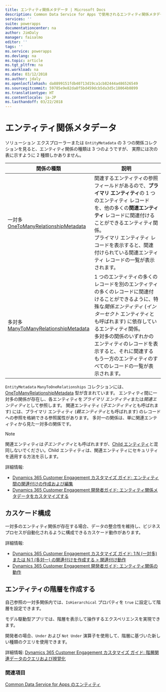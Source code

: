 ```yaml
---
title: エンティティ関係メタデータ | Microsoft Docs
description: Common Data Service for Apps で使用されるエンティティ関係メタデータについて説明します。
services: ''
suite: powerapps
documentationcenter: na
author: JimDaly
manager: faisalmo
editor: ''
tags: ''
ms.service: powerapps
ms.devlang: na
ms.topic: article
ms.tgt_pltfrm: na
ms.workload: na
ms.date: 03/12/2018
ms.author: jdaly
ms.openlocfilehash: da8899151fdb40713d19ca1cb82444a486526549
ms.sourcegitcommit: 59785e9e82da8f5bd459dcb5da3d5c18064b0899
ms.translationtype: HT
ms.contentlocale: ja-JP
ms.lasthandoff: 03/22/2018
---
```

# <a name="entity-relationship-metadata"></a>エンティティ関係メタデータ

ソリューション エクスプローラーまたは `EntityMetadata` の 3 つの関係コレクションを見ると、エンティティ関係の種類は 3 つのようですが、 実際には次の表に示すように 2 種類しかありません。

|関係の種類|説明|
|--|--|
|一対多<br />[OneToManyRelationshipMetadata](/dotnet/api/microsoft.xrm.sdk.metadata.onetomanyrelationshipmetadata)|関連するエンティティの参照フィールドがあるので、**プライマリ エンティティ**の 1 つのエンティティ レコードを、他の多くの**関連エンティティ** レコードに関連付けることができるエンティティ関係。<br />プライマリ エンティティ レコードを表示すると、関連付けられている関連エンティティ レコードの一覧が表示されます。|
|多対多<br />[ManyToManyRelationshipMetadata](/dotnet/api/microsoft.xrm.sdk.metadata.manytomanyrelationshipmetadata)|1 つのエンティティの多くのレコードを別のエンティティの多くのレコードに関連付けることができるように、特殊な*関係エンティティ* (*インターセクト* エンティティとも呼ばれます) に依存しているエンティティ関係。<br />多対多の関係のいずれかのエンティティのレコードを表示すると、それに関連するもう一方のエンティティのすべてのレコードの一覧が表示されます。|

`EntityMetadata` `ManyToOneRelationships` コレクションには、[OneToManyRelationshipMetadata](/dotnet/api/microsoft.xrm.sdk.metadata.onetomanyrelationshipmetadata) 型が含まれています。 エンティティ間に一対多の関係が存在し、各エンティティを*プライマリ エンティティ*または*関連エンティティ*として参照します。 関連エンティティ (*子エンティティ*とも呼ばれます) には、プライマリ エンティティ (*親エンティティ*とも呼ばれます) のレコードへの参照を格納できる参照属性があります。 多対一の関係は、単に関連エンティティから見た一対多の関係です。

> [!NOTE]
> 関連エンティティは*子エンティティ*とも呼ばれますが、[Child エンティティ](entity-metadata.md#child-entities)と混同しないでください。Child エンティティは、関連エンティティにセキュリティを適用する方法を示します。

詳細情報:
- [Dynamics 365 Customer Engagement カスタマイズ ガイド: エンティティ間の関連付けの作成および編集](/dynamics365/customer-engagement/customize/create-edit-entity-relationships)
- [Dynamics 365 Customer Engagement 開発者ガイド: エンティティ関係メタデータをカスタマイズする](/dynamics365/customer-engagement/developer/customize-entity-relationship-metadata)

## <a name="cascade-configuration"></a>カスケード構成

一対多のエンティティ関係が存在する場合、データの整合性を維持し、ビジネス プロセスが自動化されるように構成できるカスケード動作があります。

詳細情報:

- [Dynamics 365 Customer Engagement カスタマイズ ガイド: 1:N (一対多) または N:1 (多対一) の関連付けを作成する > 関連付け動作](/dynamics365/customer-engagement/customize/create-and-edit-1n-relationships#relationship-behavior)
- [Dynamics 365 Customer Engagement 開発者ガイド: エンティティ関係の動作](/dynamics365/customer-engagement/developer/entity-relationship-behavior)


## <a name="create-a-hierarchy-of-entities"></a>エンティティの階層を作成する

自己参照の一対多関係内では、`IsHierarchical` プロパティを `true` に設定して階層を設定できます。

モデル駆動型アプリでは、階層を表示して操作するエクスペリエンスを実現できます。 

開発者の場合、`Under` および `Not Under` 演算子を使用して、階層に基づいた新しい種類のクエリを使用できます。

詳細情報: [Dynamics 365 Customer Engagement カスタマイズ ガイド: 階層関連データのクエリおよび視覚化](/dynamics365/customer-engagement/customize/query-visualize-hierarchical-data)

### <a name="see-also"></a>関連項目

[Common Data Service for Apps のエンティティ](entities.md)